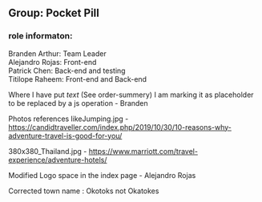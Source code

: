 ## Group: Pocket Pill
### role informaton:
Branden Arthur: Team Leader  
Alejandro Rojas: Front-end  
Patrick Chen: Back-end and testing  
Titilope Raheem: Front-end and Back-end

Where I have put *text* (See order-summery)
I am marking it as placeholder to be replaced by a js operation - Branden


Photos references 
likeJumping.jpg - https://candidtraveller.com/index.php/2019/10/30/10-reasons-why-adventure-travel-is-good-for-you/

380x380_Thailand.jpg - https://www.marriott.com/travel-experience/adventure-hotels/

Modified Logo space in the index page - Alejandro Rojas

Corrected town name : Okotoks not Okatokes

